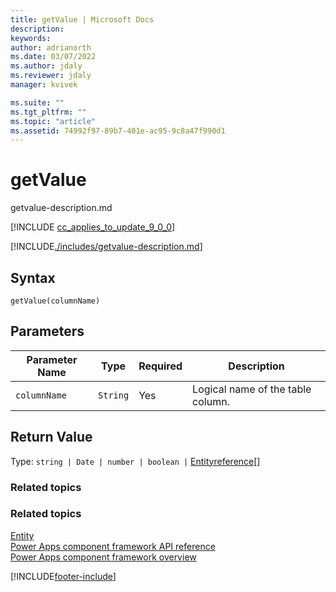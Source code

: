 ```yaml
---
title: getValue | Microsoft Docs
description: 
keywords:
author: adrianorth
ms.date: 03/07/2022
ms.author: jdaly
ms.reviewer: jdaly
manager: kvivek

ms.suite: ""
ms.tgt_pltfrm: ""
ms.topic: "article"
ms.assetid: 74992f97-89b7-401e-ac95-9c8a47f990d1
---
```


# getValue

getvalue-description.md

[!INCLUDE [cc_applies_to_update_9_0_0](../../../../includes/cc_applies_to_update_9_0_0.md)]

[!INCLUDE[./includes/getvalue-description.md](./includes/getvalue-description.md)]

## Syntax

`getValue(columnName)`

## Parameters

| Parameter Name|Type|Required|Description|
| ------------- |----|--------|-----------|
|`columnName`|`String`|Yes|Logical name of the table column.|

## Return Value

Type: `string | Date | number | boolean |` [Entityreference](../entityreference.md)[]

### Related topics

### Related topics

[Entity](../entity.md)<br/>
[Power Apps component framework API reference](../../reference/index.md)<br/>
[Power Apps component framework overview](../../overview.md)

[!INCLUDE[footer-include](../../../../includes/footer-banner.md)]